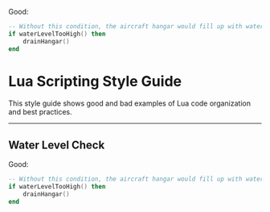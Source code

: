 <p class="style-good">Good:</p>

```lua hl_lines="1 2 3" class="good"
-- Without this condition, the aircraft hangar would fill up with water.
if waterLevelTooHigh() then
    drainHangar()
end
```



# Lua Scripting Style Guide

This style guide shows good and bad examples of Lua code organization and best practices.

---

## Water Level Check

<p class="style-good">Good:</p>

```lua {.good}
-- Without this condition, the aircraft hangar would fill up with water.
if waterLevelTooHigh() then
    drainHangar()
end
```

